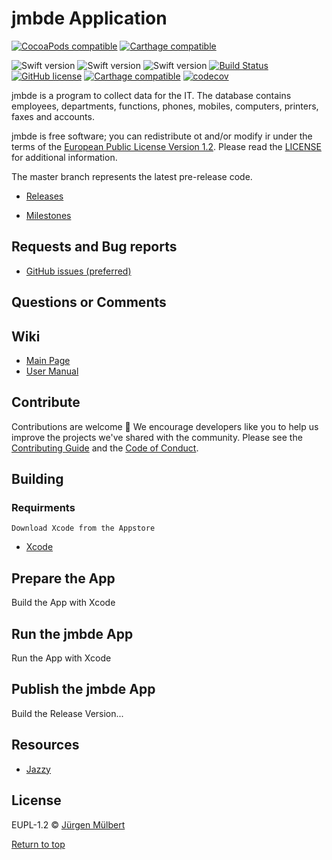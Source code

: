 # jmbde Application

[![CocoaPods compatible](https://img.shields.io/badge/CocoaPods-compatible-4BC51D.svg?style=flat)](#cocoapods)
[![Carthage compatible](https://img.shields.io/badge/Carthage-compatible-4BC51D.svg?style=flat)](#carthage)

![Swift version](https://img.shields.io/badge/swift-4.2-orange.svg)
![Swift version](https://img.shields.io/badge/swift-5.0-orange.svg)
![Swift version](https://img.shields.io/badge/swift-5.1-orange.svg)
[![Build Status](https://travis-ci.org/jmuelbert/jmbde-macos.svg?branch=master)](https://travis-ci.org/jmuelbert/jmbde-macos)
[![GitHub license](https://img.shields.io/badge/license-EUPL-blue.svg)](https://joinup.ec.europa.eu/page/eupl-text-11-12)
[![Carthage compatible](https://img.shields.io/badge/Carthage-compatible-brightgreen.svg?style=flat)](https://github.com/Carthage/Carthage)
[![codecov](https://codecov.io/gh/jmuelbert/jmbde-macos/branch/master/graph/badge.svg)](https://codecov.io/gh/jmuelbert/jmbde-macos)

jmbde is a program to collect data for the IT. The database contains employees, departments, functions, phones, mobiles, computers, printers, faxes and accounts.

jmbde is free software; you can redistribute ot and/or modify ir under the terms
of the [European Public License Version 1.2](https://joinup.ec.europa.eu/page/eupl-text-11-12).
Please read the [LICENSE](https://github.com/jmuelbert/jmbde-macos/blob/master/LICENSE) for additional information.

The master branch represents the latest pre-release code.

- [Releases](https://github.com/jmuelbert/jmbde-macos/releases)

- [Milestones](https://github.com/jmuelbert/jmbde-macos/milestones)

## Requests and Bug reports

- [GitHub issues (preferred)](https://github.com/jmuelbert/jmbde-macos/issues)

## Questions or Comments

## Wiki

- [Main Page](https://github.com/jmuelbert/jmbde-macos/wiki)
- [User Manual](http://jmuelbert.github.io/jmbde-macos/)

## Contribute

Contributions are welcome :metal: We encourage developers like you to help us improve the projects we've shared with the community. Please see the [Contributing Guide](https://github.com/jmuelbert/jmbde-macos/blob/master/CONTRIBUTING.md) and the [Code of Conduct](https://github.com/jmuelbert/jmbde-macos/blob/master/CODE_OF_CONDUCT.md).

## Building

### Requirments

    Download Xcode from the Appstore

- [Xcode](https://itunes.apple.com/de/app/xcode/id497799835?mt=12)

## Prepare the App

Build the App with Xcode

## Run the jmbde App

Run the App with Xcode

## Publish the jmbde App

Build the Release Version...

## Resources

- [Jazzy](https://github.com/realm/jazzy)

## License

EUPL-1.2 © [Jürgen Mülbert](https:/github.com/jmuelbert/jmbde-macos)

[Return to top](#top)
